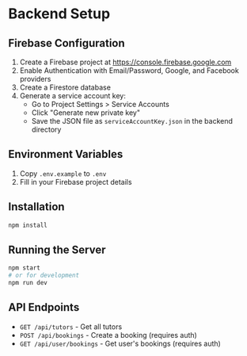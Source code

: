# Backend Setup

## Firebase Configuration

1. Create a Firebase project at https://console.firebase.google.com
2. Enable Authentication with Email/Password, Google, and Facebook providers
3. Create a Firestore database
4. Generate a service account key:
   - Go to Project Settings > Service Accounts
   - Click "Generate new private key"
   - Save the JSON file as `serviceAccountKey.json` in the backend directory

## Environment Variables

1. Copy `.env.example` to `.env`
2. Fill in your Firebase project details

## Installation

```bash
npm install
```

## Running the Server

```bash
npm start
# or for development
npm run dev
```

## API Endpoints

- `GET /api/tutors` - Get all tutors
- `POST /api/bookings` - Create a booking (requires auth)
- `GET /api/user/bookings` - Get user's bookings (requires auth)
